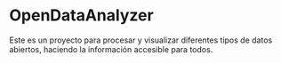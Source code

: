 # OpenDataAnalyzer
Este es un proyecto para procesar y visualizar diferentes tipos de datos abiertos, haciendo la información accesible para todos.
